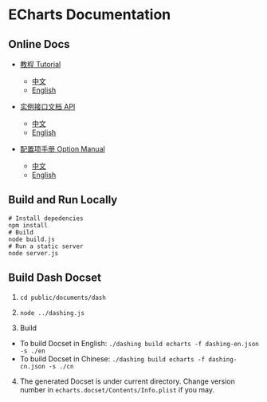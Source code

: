 # ECharts Documentation

## Online Docs

+ [教程 Tutorial](http://echarts.baidu.com/tutorial.html)
    + [中文](http://echarts.baidu.com/tutorial.html)
    + [English](https://ecomfe.github.io/echarts-doc/public/en/tutorial.html)

+ [实例接口文档 API](http://echarts.baidu.com/api.html)
    + [中文](http://echarts.baidu.com/api.html)
    + [English](https://ecomfe.github.io/echarts-doc/public/en/api.html)

+ [配置项手册 Option Manual](http://echarts.baidu.com/option.html)
    + [中文](http://echarts.baidu.com/option.html)
    + [English](https://ecomfe.github.io/echarts-doc/public/en/option.html)


## Build and Run Locally

```shell
# Install depedencies
npm install
# Build
node build.js
# Run a static server
node server.js
```

## Build Dash Docset

1. `cd public/documents/dash`

2. `node ../dashing.js`

3. Build
  - To build Docset in English: `./dashing build echarts -f dashing-en.json -s ./en`
  - To build Docset in Chinese: `./dashing build echarts -f dashing-cn.json -s ./cn`

4. The generated Docset is under current directory. Change version number in `echarts.docset/Contents/Info.plist` if you may.
